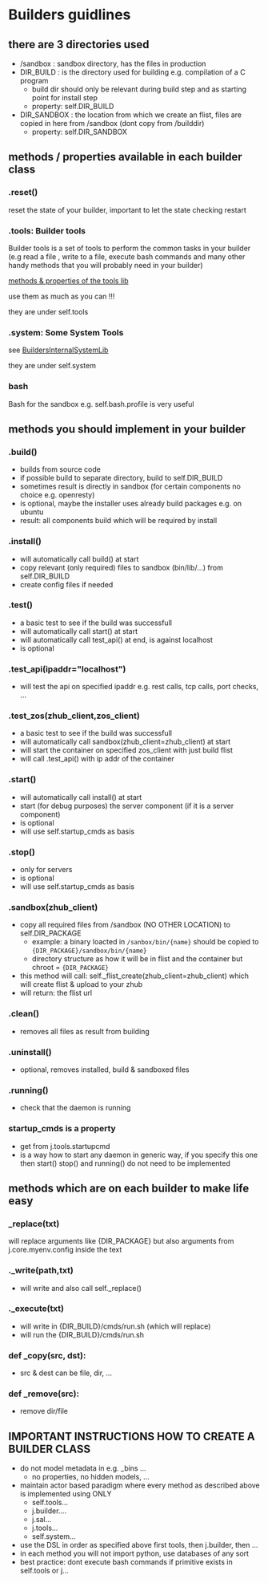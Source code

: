 # Builders guidlines

## there are 3 directories used

- /sandbox      : sandbox directory, has the files in production 
- DIR_BUILD     : is the directory used for building e.g. compilation of a C program
    - build dir should only be relevant during build step and as starting point for install step 
    - property: self.DIR_BUILD
- DIR_SANDBOX  : the location from which we create an flist, files are copied in here from /sandbox (dont copy from /builddir)
  - property: self.DIR_SANDBOX

## methods / properties available in each builder class

### .reset()  

reset the state of your builder, important to let the state checking restart

### .tools:  Builder tools 
Builder tools is a set of tools to perform the common tasks in your builder (e.g read a file
, write to a file, execute bash commands and many other handy methods that you will probably need in your builder)

[methods & properties of the tools lib](BuildersInternalToolsLib.md)

use them as much as you can !!!

they are under self.tools

### .system:  Some System Tools

see [BuildersInternalSystemLib](BuildersInternalSystemLib.md)

they are under self.system

### bash

Bash for the sandbox
e.g. self.bash.profile is very useful


## methods you should implement in your builder

### .build()

- builds from source code
- if possible build to separate directory, build to self.DIR_BUILD
- sometimes result is directly in sandbox (for certain components no choice e.g. openresty)
- is optional, maybe the installer uses already build packages e.g. on ubuntu 
- result: all components build which will be required by install

### .install()

- will automatically call build() at start
- copy relevant (only required) files to sandbox (bin/lib/...) from self.DIR_BUILD
- create config files if needed

### .test()

- a basic test to see if the build was successfull
- will automatically call start() at start
- will automatically call test_api() at end, is against localhost 
- is optional

### .test_api(ipaddr="localhost")

- will test the api on specified ipaddr e.g. rest calls, tcp calls, port checks, ...

### .test_zos(zhub_client,zos_client)

- a basic test to see if the build was successfull
- will automatically call sandbox(zhub_client=zhub_client) at start
- will start the container on specified zos_client with just build flist
- will call .test_api() with ip addr of the container


### .start()

- will automatically call install() at start
- start (for debug purposes) the server component (if it is a server component)
- is optional
- will use self.startup_cmds as basis 

### .stop()

- only for servers
- is optional
- will use self.startup_cmds as basis 

### .sandbox(zhub_client)

- copy all required files from /sandbox (NO OTHER LOCATION)  to self.DIR_PACKAGE
    - example: a binary loacted in `/sanbox/bin/{name}` should be copied to `{DIR_PACKAGE}/sandbox/bin/{name}`
    - directory structure as how it will be in flist and the container but chroot = `{DIR_PACKAGE}`
- this method will call: self._flist_create(zhub_client=zhub_client) which will create flist & upload to your zhub
- will return: the flist url 

### .clean()

- removes all files as result from building 

### .uninstall()

- optional, removes installed, build & sandboxed files

### .running()

- check that the daemon is running

### startup_cmds is a property

- get from j.tools.startupcmd
- is a way how to start any daemon in generic way, if you specify this one then start() stop() and running() do not need to be implemented



## methods which are on each builder to make life easy

### _replace(txt)

will replace arguments like {DIR_PACKAGE} but also arguments from  j.core.myenv.config inside the text

### ._write(path,txt)

- will write and also call self._replace()

### ._execute(txt)

- will write in {DIR_BUILD}/cmds/run.sh (which will replace)
- will run the {DIR_BUILD}/cmds/run.sh

### def _copy(src, dst):

- src & dest can be file, dir, ...

### def _remove(src):

- remove dir/file

## IMPORTANT INSTRUCTIONS HOW TO CREATE A BUILDER CLASS

- do not model metadata in e.g. _bins ...
    - no properties, no hidden models, ...
- maintain actor based paradigm where every method as described above is implemented using ONLY
    - self.tools...
    - j.builder....
    - j.sal...
    - j.tools...
    - self.system... 
- use the DSL in order as specified above first tools, then j.builder, then ...
- in each method you will not import python, use databases of any sort
- best practice: dont execute bash commands if primitive exists in self.tools or j...
